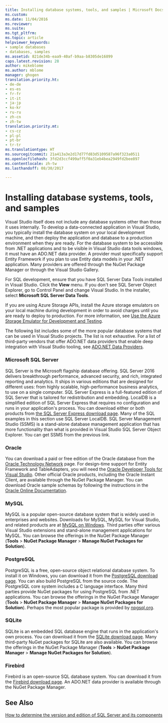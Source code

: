 ```yaml
---
title: Installing database systems, tools, and samples | Microsoft Docs
ms.custom: 
ms.date: 11/04/2016
ms.reviewer: 
ms.suite: 
ms.tgt_pltfrm: 
ms.topic: article
helpviewer_keywords:
- sample databases
- databases, samples
ms.assetid: 821de34b-eaa9-40af-b9aa-b8305de16899
caps.latest.revision: 28
author: mikeblome
ms.author: mblome
manager: ghogen
translation.priority.ht:
- de-de
- es-es
- fr-fr
- it-it
- ja-jp
- ko-kr
- ru-ru
- zh-cn
- zh-tw
translation.priority.mt:
- cs-cz
- pl-pl
- pt-br
- tr-tr
ms.translationtype: HT
ms.sourcegitcommit: 21a413a3e2d17d77fd83d5109587a96f323a0511
ms.openlocfilehash: 3fd2d3ccf499aff5f0a31eb4bea2949fd2bee897
ms.contentlocale: zh-tw
ms.lasthandoff: 08/30/2017

---
```

# <a name="installing-database-systems-tools-and-samples"></a>Installing database systems, tools, and samples
Visual Studio itself does not include any database systems other than those it uses internally. To develop a data-connected application in Visual Studio, you typically install the database system on your local development machine, and then deploy the application and database to a production environment when they are ready. For the database system to be accessible from .NET applications and to be visible in Visual Studio data tools windows, it must have an ADO.NET data provider. A provider must specifically support Entity Framework if you plan to use Entity data models in your .NET application.     Many providers are offered through the NuGet Package Manager or through the Visual Studio Gallery.  
  
 For SQL development, ensure that you have SQL Server Data Tools installed in Visual Studio. Click the **View** menu. If you don't see SQL Server Object Explorer, go to Control Panel and change Visual Studio. In the installer, select **Microsoft SQL Server Data Tools**.  
  
 If you are using Azure Storage APIs,   install the Azure storage emulators on your local machine during development in order to avoid charges until you are ready to deploy to production. For more information, see [Use the Azure Storage Emulator for Development and Testing](https://azure.microsoft.com/en-us/documentation/articles/storage-use-emulator/).  
  
 The following list includes some of the more popular database systems that can be used in Visual Studio projects. The list is not exhaustive. For a list of third-party vendors that offer ADO.NET data providers that enable deep integration with Visual Studio tooling, see [ADO.NET Data Providers](https://msdn.microsoft.com/en-us/library/dd363565.aspx).  
  
### <a name="microsoft-sql-server"></a>Microsoft SQL Server  
 SQL Server is the Microsoft flagship database offering. SQL Server 2016 delivers breakthrough performance, advanced security, and rich, integrated reporting and analytics. It ships in various editions that are designed for different uses: from highly scalable, high-performance business analytics, to use on a single computer. SQL Server Express is a full-featured edition of SQL Server that is tailored for redistribution and embedding.  LocalDB is a simplified edition of SQL Server Express that requires no configuration and runs in your application's process. You can download either or both products from [the SQL Server Express download page](https://www.microsoft.com/en-us/server-cloud/Products/sql-server-editions/sql-server-express.aspx).    Many of the SQL examples in this section use SQL Server LocalDB. SQL Server Management Studio (SSMS) is a stand-alone database management application that has more functionality than what is provided in Visual Studio SQL Server Object Explorer. You can get SSMS from the previous link.  
  
### <a name="oracle"></a>Oracle  
 You can download a paid or free edition of the Oracle database from the [Oracle Technology Network](http://www.oracle.com/technetwork/database/enterprise-edition/downloads/index-092322.html) page. For design-time support for Entity Framework and TableAdapters, you will need the [Oracle Developer Tools for Visual Studio](http://www.oracle.com/technetwork/developer-tools/visual-studio/overview/index.html). Other official Oracle products, including the Oracle Instant Client, are available through the NuGet Package Manager.  You can download Oracle sample schemas by following the instructions in the [Oracle Online Documentation](http://docs.oracle.com/cd/E11882_01/server.112/e10831/toc.htm).  
  
### <a name="mysql"></a>MySQL  
 MySQL is a popular open-source database system that is widely used in enterprises and websites. Downloads for MySQL, MySQL for Visual Studio, and related products are at [MySQL on Windows](http://www.mysql.com/why-mysql/windows/).  Third parties offer various Visual Studio extensions and stand-alone management applications for MySQL. You can browse the offerings in the NuGet Package Manager (**Tools** > **NuGet Package Manager** > **Manage NuGet Packages for Solution**).  
  
### <a name="postgresql"></a>PostgreSQL  
 PostgreSQL is a free, open-source object relational database system. To install it on Windows, you can download it from the [PostgreSQL download page](http://www.postgresql.org/download/windows/).  You can also build PostgreSQL from the source code.  The PostgreSQL core system includes a C language interface. Many third parties provide NuGet packages for using PostgreSQL from .NET applications.  You can browse the offerings in the NuGet Package Manager (**Tools** > **NuGet Package Manager** > **Manage NuGet Packages for Solution**). Perhaps the most popular package is provided by [npgsql.org](http://www.npgsql.org).  
  
### <a name="sqlite"></a>SQLite  
 SQLite is an embedded SQL database engine that runs in the application's own process. You can download it from the [SQLite download page](http://www.sqlite.org/download.html). Many third-party NuGet packages for SQLite are also available. You can browse the offerings in the NuGet Package Manager (**Tools** > **NuGet Package Manager** > **Manage NuGet Packages for Solution**).  
  
### <a name="firebird"></a>Firebird  
 Firebird is an open-source SQL database system. You can download it from the [Firebird download page](http://firebirdsql.org/en/downloads/). An ADO.NET data provider is available through the NuGet Package Manager.  
  
## <a name="see-also"></a>See Also  
 [How to determine the version and edition of SQL Server and its components](http://support.microsoft.com/kb/321185)

